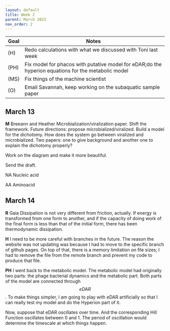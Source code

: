```yaml
---
layout: default
title: Week 2
parent: March 2023
nav_order: 2
---
```




| Goal | Notes |
| ----------- | ----------- |
|(H)|Redo calculations with what we discussed with Toni last week|
|(PH)|Fix model for phacos with putative model for eDAR;do the hyperion equations for the metabolic model|
|(MS)|Fix things of the machine scientist|
|(O)|Email Savannah, keep working on the subaquatic sample paper|

## March 13

**M** Breeann and Heather
Microbialization/viralization paper. Shift the framework.
Future directions: propose microbialized/viralized.
Build a model for the dichotomy. How does the system go between viralized and microbialized.
Two papers: one to give background and another one to explain the dichotomy properly?

Work on the diagram and make it more beautiful.

Send the draft.

NA Nucleic acid

AA Aminoacid

## March 14

**R** Gaia
Dissipation is not very different from friction, actually. If energy is transformed from one form to another, and if the capacity of doing work of the final form is less than that of the initial form, there has been thermodynamic dissipation.

**H** I need to be more careful with branches in the future. The reason the website was not updating was because I had to move to the specific branch of github pages. On top of that, there is a memory limitation on file sizes; I had to remove the file from the remote branch and prevent my code to produce that file.

**PH** I went back to the metabolic model. The metabolic model had originally two parts: the phage bacterial dynamics and the metabolic part. Both parts of the model are connected through $$eDAR$$. To make things simpler, I am going to play with eDAR artificially so that I can really test my model and do the Hyperion part of it.

Now, suppose that eDAR oscillates over time. And the corresponding Hill Function oscillates between 0 and 1. The period of oscillation would determine the timescale at which things happen.